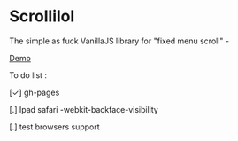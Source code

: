 Scrollilol
==========

The simple as fuck VanillaJS library for "fixed menu scroll" - 

[Demo](http://nielk.github.io/Scrollilol/)

To do list :

[✓] gh-pages

[.] Ipad safari -webkit-backface-visibility

[.] test browsers support
